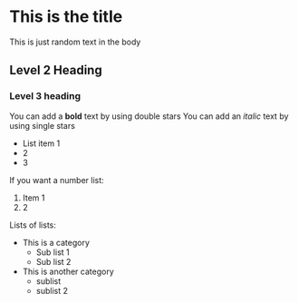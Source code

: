 # This is the title
This is just random text in the body
## Level 2 Heading
### Level 3 heading
You can add a **bold** text by using double stars
You can add an *italic* text by using single stars
- List item 1
- 2
- 3

If you want a number list:
1. Item 1
2. 2


Lists of lists:
- This is a category
  - Sub list 1
  - Sub list 2
- This is another category
  - sublist
  - sublist 2
